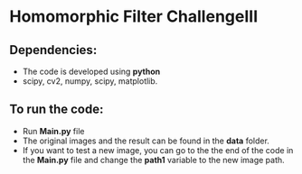 # Homomorphic Filter ChallengeIII
## Dependencies: 
  - The code is developed using **python** 
  - scipy, cv2, numpy, scipy, matplotlib.
## To run the code: 
  - Run **Main.py** file 
  - The original images and the result can be found in the **data** folder. 
  - If you want to test a new image, you can go to the the end of the code in the **Main.py** file and change the **path1** variable to the new image path.
